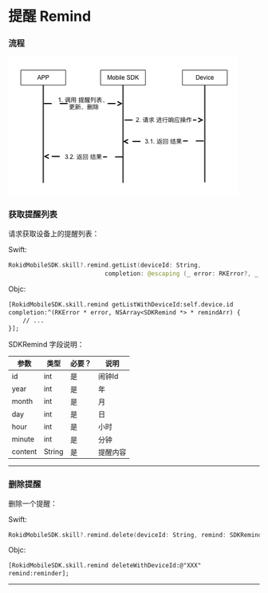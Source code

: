 # 提醒 Remind

### 流程

![](media/remind.png)

### 获取提醒列表
请求获取设备上的提醒列表：

Swift:

```swift
RokidMobileSDK.skill?.remind.getList(deviceId: String,
                           completion: @escaping (_ error: RKError?, _ reminds: [SDKRemind]?) -> Void)
```

Objc:

```objc
[RokidMobileSDK.skill.remind getListWithDeviceId:self.device.id completion:^(RKError * error, NSArray<SDKRemind *> * remindArr) {
    // ... 
}];
```

SDKRemind 字段说明：

| 参数 | 类型 | 必要？ | 说明 |
| --- | --- | --- | --- |
| id |  int| 是 | 闹钟Id |
| year | int | 是 | 年 |
| month | int | 是 |  月|
| day | int | 是 | 日 |
| hour | int | 是 | 小时 |
| minute | int | 是 | 分钟 |
| content | String | 是 | 提醒内容 |

---

### 删除提醒
删除一个提醒：

Swift:

```swift
RokidMobileSDK.skill?.remind.delete(deviceId: String, remind: SDKRemind)
```

Objc:

```objc
[RokidMobileSDK.skill.remind deleteWithDeviceId:@"XXX" remind:reminder];
```

---

